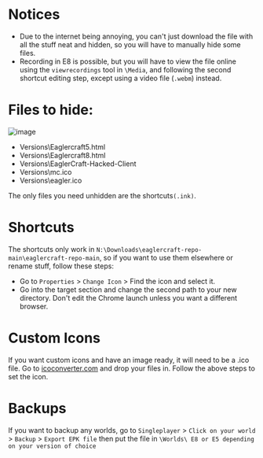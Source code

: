 # Notices

- Due to the internet being annoying, you can't just download the file with all the stuff neat and hidden, so you will have to manually hide some files.
- Recording in E8 is possible, but you will have to view the file online using the ```viewrecordings``` tool in ```\Media```, and following the second shortcut editing step, except using a video file (```.webm```) instead.

# Files to hide:

![image](https://github.com/Fox595676/eaglercraft-repo/assets/81087203/410a6731-5a40-4be2-a098-dead2102577e)
- Versions\Eaglercraft5.html
- Versions\Eaglercraft8.html
- Versions\EaglerCraft-Hacked-Client
- Versions\mc.ico
- Versions\eagler.ico

The only files you need unhidden are the shortcuts```(.ink)```.

# Shortcuts

The shortcuts only work in ```N:\Downloads\eaglercraft-repo-main\eaglercraft-repo-main```, so if you want to use them elsewhere or rename stuff, follow these steps:
- Go to ```Properties``` > ```Change Icon``` > Find the icon and select it.
- Go into the target section and change the second path to your new directory. Don't edit the Chrome launch unless you want a different browser.

# Custom Icons

If you want custom icons and have an image ready, it will need to be a .ico file. Go to [icoconverter.com](https://www.icoconverter.com/) and drop your files in. Follow the above steps to set the icon.

# Backups

If you want to backup any worlds, go to ```Singleplayer``` > ```Click on your world``` > ```Backup``` > ```Export EPK file``` then put the file in ```\Worlds\ E8 or E5 depending on your version of choice```
